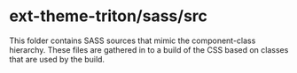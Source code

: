 # ext-theme-triton/sass/src

This folder contains SASS sources that mimic the component-class hierarchy. These files
are gathered in to a build of the CSS based on classes that are used by the build.
